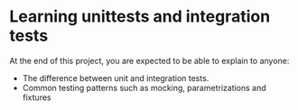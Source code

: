 # Learning unittests and integration tests
At the end of this project, you are expected to be able to explain to anyone:

- The difference between unit and integration tests.
- Common testing patterns such as mocking, parametrizations and fixtures